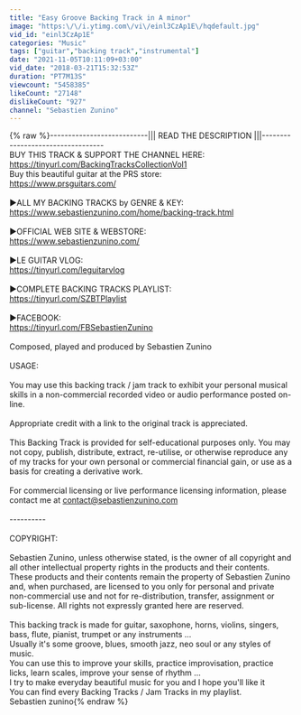 ```yaml
---
title: "Easy Groove Backing Track in A minor"
image: "https:\/\/i.ytimg.com\/vi\/einl3CzAp1E\/hqdefault.jpg"
vid_id: "einl3CzAp1E"
categories: "Music"
tags: ["guitar","backing track","instrumental"]
date: "2021-11-05T10:11:09+03:00"
vid_date: "2018-03-21T15:32:53Z"
duration: "PT7M13S"
viewcount: "5458385"
likeCount: "27148"
dislikeCount: "927"
channel: "Sebastien Zunino"
---
```

{% raw %}---------------------------||| READ THE DESCRIPTION |||----------------------------------<br />BUY THIS TRACK &amp; SUPPORT THE CHANNEL HERE:<br /><a rel="nofollow" target="blank" href="https://tinyurl.com/BackingTracksCollectionVol1">https://tinyurl.com/BackingTracksCollectionVol1</a><br />Buy this beautiful guitar at the PRS store:<br /><a rel="nofollow" target="blank" href="https://www.prsguitars.com/">https://www.prsguitars.com/</a><br /><br />►ALL MY BACKING TRACKS by GENRE &amp; KEY:<br /><a rel="nofollow" target="blank" href="https://www.sebastienzunino.com/home/backing-track.html">https://www.sebastienzunino.com/home/backing-track.html</a><br /><br />►OFFICIAL WEB SITE &amp; WEBSTORE:<br /><a rel="nofollow" target="blank" href="https://www.sebastienzunino.com/">https://www.sebastienzunino.com/</a><br /><br />►LE GUITAR VLOG:<br /><a rel="nofollow" target="blank" href="https://tinyurl.com/leguitarvlog">https://tinyurl.com/leguitarvlog</a><br /><br />►COMPLETE BACKING TRACKS PLAYLIST:<br /><a rel="nofollow" target="blank" href="https://tinyurl.com/SZBTPlaylist">https://tinyurl.com/SZBTPlaylist</a><br /><br />►FACEBOOK:<br /><a rel="nofollow" target="blank" href="https://tinyurl.com/FBSebastienZunino">https://tinyurl.com/FBSebastienZunino</a><br /><br />Composed, played and produced by Sebastien Zunino<br /><br /> USAGE:<br /><br />You may use this backing track / jam track to exhibit your personal musical skills in a non-commercial recorded video or audio performance posted on-line.<br /><br />Appropriate credit with a link to the original track is appreciated.<br /><br />This Backing Track is provided for self-educational purposes only. You may not copy, publish, distribute, extract, re-utilise, or otherwise reproduce any of my tracks for your own personal or commercial financial gain, or use as a basis for creating a derivative work.<br /><br />For commercial licensing or live performance licensing information, please contact me at contact@sebastienzunino.com<br /><br />----------<br /><br />COPYRIGHT:<br /><br />Sebastien Zunino, unless otherwise stated, is the owner of all copyright and all other intellectual property rights in the products and their contents. These products and their contents remain the property of Sebastien Zunino and, when purchased, are licensed to you only for personal and private non-commercial use and not for re-distribution, transfer, assignment or sub-license. All rights not expressly granted here are reserved.<br /><br />This backing track is made for guitar, saxophone, horns, violins, singers, bass, flute, pianist, trumpet or any instruments ...<br />Usually it's some groove, blues, smooth jazz, neo soul or any styles of music.<br />You can use this to improve your skills, practice improvisation, practice licks, learn scales, improve your sense of rhythm ...<br />I try to make everyday beautiful music for you and I hope you'll like it<br />You can find every Backing Tracks / Jam Tracks in my playlist.<br />Sebastien zunino{% endraw %}
